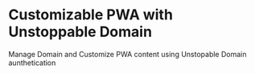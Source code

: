 # Customizable PWA with Unstoppable Domain

Manage Domain and Customize PWA content using Unstopable Domain aunthetication 


